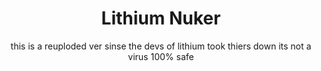 <div align="center">

# Lithium Nuker 
this is a reuploded ver sinse the devs of lithium took thiers down
its not a virus 100% safe
